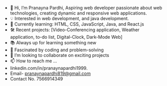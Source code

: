 - 👋 Hi, I’m Pranayna Pardhi, Aspiring web developer passionate about web technologies, creating dynamic and responsive web applications.
- 💡 Interested in web development, and java development.
- 📖 Currently learning: HTML, CSS, JavaScript, Java, and React.js
- 🛠️ Recent projects: [Video-Conferencing application, Weather application, to-do list, Digital-Clock, Dark-Mode Web]
- 📚 Always up for learning something new
- 🧩 Fascinated by coding and problem-solving
- 💞️ I’m looking to collaborate on exciting projects
- 📫 How to reach me ...
- linkedin.com/in/pranaynapardhi1999.
- Email- pranaynapardhi819@gmail.com
- Contact No. 7566914349

<!---
adminpranayna09/adminpranayna09 is a ✨ special ✨ repository because its `README.md` (this file) appears on your GitHub profile.
You can click the Preview link to take a look at your changes.
--->
